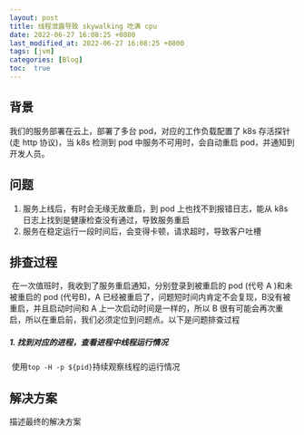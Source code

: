 ```yaml
---
layout: post
title: 线程泄露导致 skywalking 吃满 cpu
date: 2022-06-27 16:08:25 +0800
last_modified_at: 2022-06-27 16:08:25 +0800
tags: [jvm]
categories: [Blog]
toc:  true
---
```


## 背景

我们的服务部署在云上，部署了多台 pod，对应的工作负载配置了 k8s 存活探针(走 http 协议)，当 k8s 检测到 pod 中服务不可用时，会自动重启 pod，并通知到开发人员。

## 问题

1. 服务上线后，有时会无缘无故重启，到 pod 上也找不到报错日志，能从 k8s 日志上找到是健康检查没有通过，导致服务重启
2. 服务在稳定运行一段时间后，会变得卡顿，请求超时，导致客户吐槽

## 排查过程

​	在一次值班时，我收到了服务重启通知，分别登录到被重启的 pod (代号 A )和未被重启的 pod (代号B)，A 已经被重启了，问题短时间内肯定不会复现，B没有被重启，并且启动时间和 A 上一次启动时间是一样的，所以 B 很有可能会再次重启，所以在重启前，我们必须定位到问题点。以下是问题排查过程

##### 1. 找到对应的进程，查看进程中线程运行情况

​	使用`top -H -p ${pid}`持续观察线程的运行情况



## 解决方案

描述最终的解决方案
